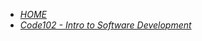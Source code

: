 



- [*HOME*](https://https://github.com/nassir1976/reading-notes.git/)
- [*Code102 - Intro to Software Development*](https://nassir1976.github.io/reading-notes/)



